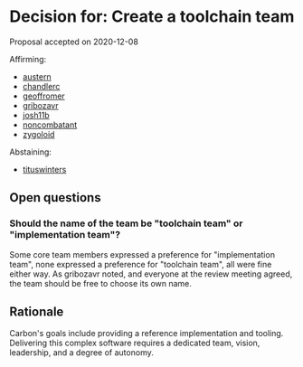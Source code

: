 # Decision for: Create a toolchain team

<!--
Part of the Carbon Language project, under the Apache License v2.0 with LLVM
Exceptions. See /LICENSE for license information.
SPDX-License-Identifier: Apache-2.0 WITH LLVM-exception
-->

Proposal accepted on 2020-12-08

Affirming:

-   [austern](https://github.com/austern)
-   [chandlerc](https://github.com/chandlerc)
-   [geoffromer](https://github.com/geoffromer)
-   [gribozavr](https://github.com/gribozavr)
-   [josh11b](https://github.com/josh11b)
-   [noncombatant](https://github.com/noncombatant)
-   [zygoloid](https://github.com/zygoloid)

Abstaining:

-   [tituswinters](https://github.com/tituswinters)

## Open questions

### Should the name of the team be "toolchain team" or "implementation team"?

Some core team members expressed a preference for "implementation team", none
expressed a preference for "toolchain team", all were fine either way. As
gribozavr noted, and everyone at the review meeting agreed, the team should be
free to choose its own name.

## Rationale

Carbon's goals include providing a reference implementation and tooling.
Delivering this complex software requires a dedicated team, vision, leadership,
and a degree of autonomy.
